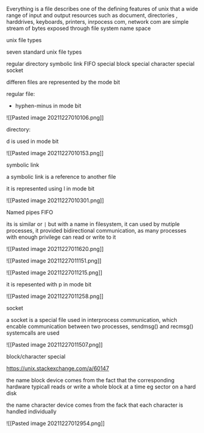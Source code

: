 Everything is a file describes one of the defining features of unix that a wide range of input and output resources such as document, directories , harddrives, keyboards, printers, inrpocess com, network com are simple stream of bytes exposed through file system name space

unix file types

seven standard unix file types

regular
directory
symbolic link
FIFO special
block special
character special 
socket

differen files are represented by the mode bit

regular file:

- hyphen-minus in mode bit

![[Pasted image 20211227010106.png]]

directory:

d is used in mode bit

![[Pasted image 20211227010153.png]]

symbolic link

a symbolic link is a reference to another file

it is represented using l in mode bit

![[Pasted image 20211227010301.png]]

Named pipes FIFO

its is similar or `|` but with a name in filesystem, it can used by mutiple processes, it provided bidirectional communication, as many processes with enough privilege can read or write to it

![[Pasted image 20211227011620.png]]

![[Pasted image 20211227011151.png]]

![[Pasted image 20211227011215.png]]

it is repesented with p in mode bit

![[Pasted image 20211227011258.png]]

socket

a socket is a special file used in interprocess communication, which encable communication between two processes, sendmsg() and recmsg() systemcalls are used


![[Pasted image 20211227011507.png]]

block/character special

https://unix.stackexchange.com/a/60147

the name block device comes from the fact that the corresponding hardware typicall reads or write a whole block at a time eg sector on a hard disk

the name character device comes from the fack that each character is handled individually

![[Pasted image 20211227012954.png]]






